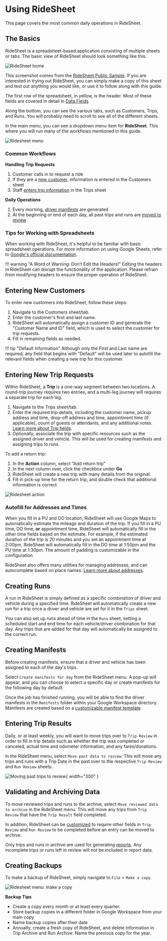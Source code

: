 # Using RideSheet

This page covers the most common daily operations in RideSheet. 

## The Basics
RideSheet is a spreadsheet-based application consisting of multiple sheets or tabs. The basic view of RideSheet should look something like this:

![RideSheet home](../images/ridesheet-screenshot1.png)

This screenshot comes from the [RideSheet Public Sample](https://docs.google.com/spreadsheets/d/1U_rmR08qW63hEK_5IWblzVXK4ZqQElaD1ymAQNGpNiU/edit#gid=0). If you are interested in trying out RideSheet, you can simply make a copy of this sheet and test out anything you would like, or use it to follow along with this guide.

The first row of the spreadsheet, in yellow, is the header. Most of these fields are covered in detail in [Data Fields](data-fields.md)

Along the bottom, you can see the various tabs, such as Customers, Trips, and Runs. You will probably need to scroll to see all of the different sheets.

In the main menu, you can see a dropdown menu item for **RideSheet**. This where you will run many of the workflows mentioned in this guide. 

![Ridesheet menu](../images/ridesheet-menu.png)

### Common Workflows

**Handling Trip Requests**

1. Customer calls in to request a ride
2. If they are a [new customer](#entering-new-customers), information is entered in the Customers sheet
3. Staff [enters trip information](#entering-new-trip-requests) in the Trips sheet

**Daily Operations**

1. Every morning, [driver manifests](#creating-manifests) are generated
2. At the beginning or end of each day, all past trips and runs are [moved to review](#entering-trip-results)

### Tips for Working with Spreadsheets
When working with RideSheet, it's helpful to be familiar with basic spreadsheet operations. For more information on using Google Sheets, refer to [Google's official documentation](https://support.google.com/a/users/answer/9282959?hl=en).

!!! warning "A Word of Warning: Don’t Edit the Headers!"
    Editing the headers in RideSheet can disrupt the functionality of the application. Please refrain from modifying headers to ensure the proper operation of RideSheet.

## Entering New Customers
To enter new customers into RideSheet, follow these steps:

1. Navigate to the Customers sheet/tab.
2. Enter the customer's first and last name.
3. RideSheet will automatically assign a customer ID and generate the "Customer Name and ID" field, which is used to select the customer for trip requests.
4. Fill in remaining fields as needed.

!!! tip "Default Information"
    Although only the First and Last name are required, any field that begins with "Default" will be used later to autofill the relevant fields when creating a new trip for this customer. 

## Entering New Trip Requests
Within RideSheet, a **Trip** is a one-way segment between two locations. A round-trip journey requires two entries, and a multi-leg journey will requires a separate trip for each leg.

1. Navigate to the Trips sheet/tab.
2. Enter the required trip details, including the customer name, pickup address and time, drop-off address and time, appointment time (if applicable), count of guests or attendants, and any additional notes. [Learn more about Trip fields](data-fields.md#trips).
3. Optionally, associate the trip with specific resources such as the assigned driver and vehicle. This will be used for creating manifests and assigning trips to runs.

To add a return trip:

1. In the **Action** column, select "Add return trip"
2. In the next column over, click the checkbox under **Go**
3. RideSheet will create a new trip with many details from the original.
4. Fill in pick-up time for the return trip, and double check that additional information is correct

![Ridesheet action](../images/ridesheet-action.png)

### Autofill for Addresses and Times

When you fill in a PU and DO location, RideSheet will use Google Maps to automatically estimate the mileage and duration of the trip. If you fill in a PU time, DO time, **or** appointment time, RideSheet will automatically fill in the other time fields based on the estimate. For example, if the estimated duration of the trip is 20 minutes and you set an appointment time at 2:00pm, RideSheet will automatically fill in the DO time at 1:50pm and the PU time at 1:30pm. The amount of padding is customizable in the configuration.

RideSheet also offers many utilities for managing addresses, and can autocomplete based on place names. [Learn more about addresses](data-fields.md#address-fields).

## Creating Runs

A run in RideSheet is simply defined as a specific combination of driver and vehicle during a specified time. RideSheet will automatically create a new run for a trip once a driver and vehicle are set for it in the `Trips` sheet.

You can also set up runs ahead of time in the `Runs` sheet, setting a scheduled start and end time for each vehicle/driver combination for that day. Any trips that are added for that day will automatically be assigned to the correct run. 

## Creating Manifests

Before creating manifests, ensure that a driver and vehicle has been assigned to each of the day's trips. 

Select `Create manifests for day` from the RideSheet menu. A pop-up will appear, and you can choose to select a specific day or create manifests for the following day by default.

Once the job has finished running, you will be able to find the driver manifests in the `Manifests` folder within your Google Workspace directory. Manifests are created based on a [customizable manifest template](./customization.md).


## Entering Trip Results

Daily, or at least weekly, you will want to move trips over to `Trip Review` in order to fill in trip details such as whether the trip was completed or canceled, actual time and odometer information, and any fares/donations.

In the RideSheet menu, select `Move past data to review`. This will move any trips and runs with a Trip Date in the past over to the respective `Trip Review` and `Run Review` sheets.

![Moving past trips to review](../images/move-to-review.png){ width="300" }

## Validating and Archiving Data

To move reviewed trips and runs to the archive, select `Move reviewed data to archive` in the RideSheet menu. This will move any trips from `Trip Review` that have the `Trip Result` field completed.

In addition, RideSheet can be [customized](./customization.md) to require other fields in `Trip Review` and `Run Review` to be completed before an entry can be moved to archive. 

Only trips and runs in archive are used for generating [reports](./reports.md). Any incomplete trips or runs left in review will not be included in report data.

## Creating Backups

To make a backup of RideSheet, simply navigate to `File` > `Make a copy`.

![Ridesheet menu: make a copy](../images/ridesheet-backups.png)

**Backup Tips**

- Create a copy every month or at least every quarter. 
- Store backup copies in a different folder in Google Workspace from your main copy
- Name backup copies after their date
- Annually, create a fresh copy of RideSheet, and delete information in Trip Archive and Run Archive. Name the previous copy for the year.

